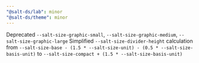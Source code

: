 ```yaml
---
"@salt-ds/lab": minor
"@salt-ds/theme": minor
---
```


Deprecated `--salt-size-graphic-small`, `--salt-size-graphic-medium`, `--salt-size-graphic-large`
Simplified `--salt-size-divider-height` calculation from `--salt-size-base - (1.5 * --salt-size-unit) - (0.5 * --salt-size-basis-unit)` to `--salt-size-compact + (1.5 * --salt-size-basis-unit)`
